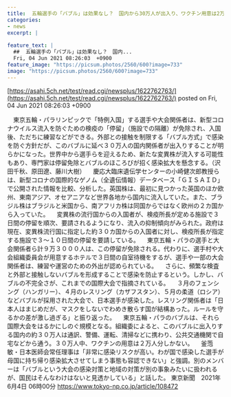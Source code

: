 ```yaml
---
title:  五輪選手の「バブル」は効果なし？　国内から30万人が出入り、ワクチン用意は2万人分  
categories:
- news
excerpt: |
  
feature_text: |
  ##  五輪選手の「バブル」は効果なし？　国内...
  Fri, 04 Jun 2021 08:26:03  +0900
feature_image: "https://picsum.photos/2560/600?image=733"
image: "https://picsum.photos/2560/600?image=733"
---
```


[https://asahi.5ch.net/test/read.cgi/newsplus/1622762763/](https://asahi.5ch.net/test/read.cgi/newsplus/1622762763/)
posted on Fri, 04 Jun 2021 08:26:03  +0900

<!--more-->

　東京五輪・パラリンピックで「特例入国」する選手や大会関係者は、新型コロナウイルス流入を防ぐための検疫の「停留」（施設での隔離）が免除され、入国後、ただちに練習などができる。外部との接触を制限する「バブル方式」で感染を防ぐ方針だが、このバブルに延べ３０万人の国内関係者が出入りすることが明らかになった。世界中から選手らを迎えるため、新たな変異株が流入する可能性もあり、専門家は停留免除とバブルのほころびが招く感染拡大を懸念する。（沢田千秋、原田遼、藤川大樹） 　慶応大臨床遺伝学センターの小崎健次郎教授らは、新型コロナの国際的なゲノム（全遺伝情報）データベース「ＧＩＳＡＩＤ」で公開された情報を比較、分析した。英国株は、最初に見つかった英国のほか欧州、東南アジア、オセアニアなど世界各地から国内に流入していた。また、ブラジル株はブラジルと米国から、南アフリカ株は同国からではなく欧州の２カ国から入っていた。 　変異株の流行国からの入国者が、検疫所長が定める施設で３日間の停留を順次、要請されるようになり、流入の抑制傾向がみられた。政府は現在、変異株流行国に指定した約３０カ国からの入国者に対し、検疫所長が指定する施設で３〜１０日間の停留を要請している。 　東京五輪・パラの選手と大会関係者ら計９万３０００人は、この停留が免除される。代わりに、選手村や大会組織委員会が用意するホテルで３日間の自室待機をするが、選手や一部の大会関係者は、練習や運営のための外出が認められている。 　さらに、頻繁な検査と外部と接触しないバブルを形成することで感染を防止するという。しかし、バブルの不完全さが、これまでの国際大会で指摘されている。 　３月のフェンシング（ハンガリー）、４月のレスリング（カザフスタン）、５月の柔道（ロシア）などバブルが採用された大会で、日本選手が感染した。レスリング関係者は「日本人はまじめだが、マスクをしないでわめき散らす国が結構あった。ルールを守るかの差が激し過ぎる」と振り返った。 　東京五輪・パラのバブルは、それら国際大会をはるかにしのぐ規模となる。組織委によると、このバブルに出入りする国内の約３０万人は通訳、警備、運転、清掃などに携わり、公共交通機関で自宅などから通う。３０万人中、ワクチンの用意は２万人分しかない。 　釜萢敏・日本医師会常任理事は「非常に感染リスクが高い。わが国で感染した選手が母国に持ち帰り感染拡大させてしまう事態も容認できない」と強調。別のメンバーは「バブルという大会の感染対策と地域の対策が別の事象みたいに扱われるが、国民はそんなわけはないと見透かしている」と話した。 東京新聞　2021年6月4日 06時00分 https://www.tokyo-np.co.jp/article/108472
